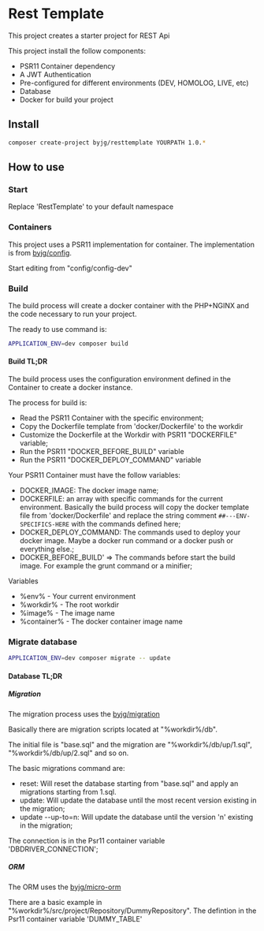 # Rest Template

This project creates a starter project for REST Api

This project install the follow components:
- PSR11 Container dependency
- A JWT Authentication
- Pre-configured for different environments (DEV, HOMOLOG, LIVE, etc)
- Database
- Docker for build your project 

## Install

```bash
composer create-project byjg/resttemplate YOURPATH 1.0.*
```

## How to use

### Start

Replace 'RestTemplate' to your default namespace

### Containers

This project uses a PSR11 implementation for container. 
The implementation is from [byjg/config](https://github.com/byjg/config). 

Start editing from "config/config-dev"

### Build

The build process will create a docker container with the PHP+NGINX and the code necessary to run your project.

The ready to use command is:

```bash
APPLICATION_ENV=dev composer build
```

#### Build TL;DR

The build process uses the configuration environment defined in the Container to create a docker instance. 

The process for build is:
- Read the PSR11 Container with the specific environment;
- Copy the Dockerfile template from 'docker/Dockerfile' to the workdir
- Customize the Dockerfile at the Workdir with PSR11 "DOCKERFILE" variable;
- Run the PSR11 "DOCKER_BEFORE_BUILD" variable
- Run the PSR11 "DOCKER_DEPLOY_COMMAND" variable

Your PSR11 Container must have the follow variables:

- DOCKER_IMAGE: The docker image name;
- DOCKERFILE: an array with specific commands for the current environment. Basically
the build process will copy the docker template file from 'docker/Dockerfile' and replace the 
string comment `##---ENV-SPECIFICS-HERE` with the commands defined here;
- DOCKER_DEPLOY_COMMAND: The commands used to deploy your docker image. Maybe a docker run command or 
a docker push or everything else.;
- DOCKER_BEFORE_BUILD' => The commands before start the build image. For example the grunt command or a minifier; 

Variables
- %env% - Your current environment
- %workdir% - The root workdir
- %image% - The image name
- %container% - The docker container image name 


### Migrate database

```bash
APPLICATION_ENV=dev composer migrate -- update
```

#### Database TL;DR

##### Migration

The migration process uses the [byjg/migration](https://github.com/byjg/migration)

Basically there are migration scripts located at "%workdir%/db".

The initial file is "base.sql" and the migration are "%workdir%/db/up/1.sql", "%workdir%/db/up/2.sql" and so on. 

The basic migrations command are:
- reset: Will reset the database starting from "base.sql" and apply an migrations starting from 1.sql.
- update: Will update the database until the most recent version existing in the migration;
- update --up-to=n: Will update the database until the version 'n' existing in the migration;

The connection is in the Psr11 container variable 'DBDRIVER_CONNECTION';

##### ORM

The ORM uses the [byjg/micro-orm](https://github.com/byjg/micro-orm)

There are a basic example in "%workdir%/src/project/Repository/DummyRepository". 
The defintion in the Psr11 container variable 'DUMMY_TABLE'

